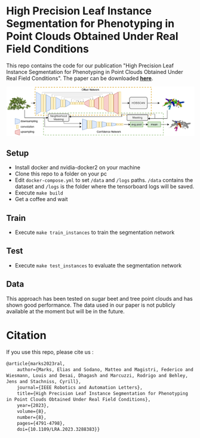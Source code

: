 # High Precision Leaf Instance Segmentation for Phenotyping in Point Clouds Obtained Under Real Field Conditions

This repo contains the code for our publication "High Precision Leaf Instance Segmentation for Phenotyping
in Point Clouds Obtained Under Real Field Conditions". The paper can be downloaded **[here](https://www.ipb.uni-bonn.de/wp-content/papercite-data/pdf/marks2023ral.pdf)**.

![](arch.png)

## Setup
- Install docker and nvidia-docker2 on your machine
- Clone this repo to a folder on your pc
- Edit ```docker-compose.yml``` to set ```/data``` and ```/logs``` paths. ```/data``` contains the dataset and ```/logs``` is the folder where the tensorboard logs will be saved.
- Execute ```make build```
- Get a coffee and wait

## Train
- Execute ```make train_instances``` to train the segmentation network

## Test
- Execute ```make test_instances``` to evaluate the segmentation network

## Data
This approach has been tested on sugar beet and tree point clouds and has shown good performance.
The data used in our paper is not publicly available at the moment but will be in the future.

# Citation

If you use this repo, please cite us :

```
@article{marks2023ral,
    author={Marks, Elias and Sodano, Matteo and Magistri, Federico and Wiesmann, Louis and Desai, Dhagash and Marcuzzi, Rodrigo and Behley, Jens and Stachniss, Cyrill},
    journal={IEEE Robotics and Automation Letters},
    title={High Precision Leaf Instance Segmentation for Phenotyping in Point Clouds Obtained Under Real Field Conditions},
    year={2023},
    volume={8},
    number={8},
    pages={4791-4798},
    doi={10.1109/LRA.2023.3288383}}